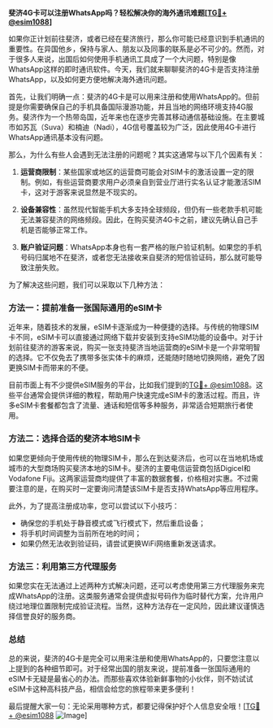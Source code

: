 **斐济4G卡可以注册WhatsApp吗？轻松解决你的海外通讯难题[[TG💪+ @esim1088](https://t.me/s/esim1088)]**

如果你正计划前往斐济，或者已经在斐济旅行，那么你可能已经意识到手机通讯的重要性。在异国他乡，保持与家人、朋友以及同事的联系是必不可少的。然而，对于很多人来说，出国后如何使用手机通讯工具成了一个大问题，特别是像WhatsApp这样的即时通讯软件。今天，我们就来聊聊斐济的4G卡是否支持注册WhatsApp，以及如何更方便地解决海外通讯问题。

首先，让我们明确一点：斐济的4G卡是可以用来注册和使用WhatsApp的。但前提是你需要确保自己的手机具备国际漫游功能，并且当地的网络环境支持4G服务。斐济作为一个热带岛国，近年来也在逐步完善其移动通信基础设施。在主要城市如苏瓦（Suva）和楠迪（Nadi），4G信号覆盖较为广泛，因此使用4G卡进行WhatsApp通讯基本没有问题。

那么，为什么有些人会遇到无法注册的问题呢？其实这通常与以下几个因素有关：

1. **运营商限制**：某些国家或地区的运营商可能会对SIM卡的激活设置一定的限制。例如，有些运营商要求用户必须亲自到营业厅进行实名认证才能激活SIM卡，这对于游客来说显然是不现实的。
   
2. **设备兼容性**：虽然现代智能手机大多支持全球频段，但仍有一些老款手机可能无法兼容斐济的网络频段。因此，在购买斐济4G卡之前，建议先确认自己手机是否能够正常工作。

3. **账户验证问题**：WhatsApp本身也有一套严格的账户验证机制。如果您的手机号码归属地不在斐济，或者您无法接收来自斐济的短信验证码，那么就可能导致注册失败。

为了解决这些问题，我们可以采取以下几种方法：

### 方法一：提前准备一张国际通用的eSIM卡

近年来，随着技术的发展，eSIM卡逐渐成为一种便捷的选择。与传统的物理SIM卡不同，eSIM卡可以直接通过网络下载并安装到支持eSIM功能的设备中。对于计划前往斐济的游客来说，购买一张支持斐济当地运营商的eSIM卡是一个非常明智的选择。它不仅免去了携带多张实体卡的麻烦，还能随时随地切换网络，避免了因更换SIM卡而带来的不便。

目前市面上有不少提供eSIM服务的平台，比如我们提到的[TG💪+ @esim1088](https://t.me/s/esim1088)。这些平台通常会提供详细的教程，帮助用户快速完成eSIM卡的激活过程。而且，许多eSIM卡套餐都包含了流量、通话和短信等多种服务，非常适合短期旅行者使用。

### 方法二：选择合适的斐济本地SIM卡

如果您更倾向于使用传统的物理SIM卡，那么在到达斐济后，也可以在当地机场或城市的大型商场购买斐济本地的SIM卡。斐济的主要电信运营商包括Digicel和Vodafone Fiji。这两家运营商均提供了丰富的数据套餐，价格相对实惠。不过需要注意的是，在购买时一定要询问清楚该SIM卡是否支持WhatsApp等应用程序。

此外，为了提高注册成功率，您可以尝试以下小技巧：
- 确保您的手机处于静音模式或飞行模式下，然后重启设备；
- 将手机时间调整为当前所在地的时间；
- 如果仍然无法收到验证码，请尝试更换WiFi网络重新发送请求。

### 方法三：利用第三方代理服务

如果您实在无法通过上述两种方式解决问题，还可以考虑使用第三方代理服务来完成WhatsApp的注册。这类服务通常会提供虚拟号码作为临时替代方案，允许用户绕过地理位置限制完成验证流程。当然，这种方法存在一定风险，因此建议谨慎选择信誉良好的服务商。

### 总结

总的来说，斐济的4G卡是完全可以用来注册和使用WhatsApp的，只要您注意以上提到的各种细节即可。对于经常出国的朋友来说，提前准备一张国际通用的eSIM卡无疑是最省心的办法。而那些喜欢体验新鲜事物的小伙伴，则不妨试试eSIM卡这种高科技产品，相信会给您的旅程带来更多便利！

最后提醒大家一句：无论采用哪种方式，都要记得保护好个人信息安全哦！[[TG💪+ @esim1088](https://t.me/s/esim1088) ![Image](https://i.postimg.cc/4NQfJmqS/Snipaste-2025-05-13-00-14-12.png)]
